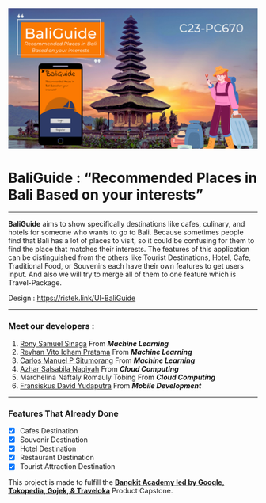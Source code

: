 <img alt="banner koding" src="./profile/BaliGuide.png">

# BaliGuide : “Recommended Places in Bali Based on your interests”
---
**BaliGuide** aims to show specifically destinations like cafes, culinary, and hotels for someone who wants to go to Bali. Because sometimes people find that Bali has a lot of places to visit, so it could be confusing for them to find the place that matches their interests. The features of this application can be distinguished from the others like Tourist Destinations, Hotel, Cafe, Traditional Food, or Souvenirs each have their own features to get users input. And also we will try to merge all of them to one feature which is Travel-Package. 

Design : https://ristek.link/UI-BaliGuide

---
### Meet our developers : 
1. [Rony Samuel Sinaga](https://github.com/ronysamuel29) From _**Machine Learning**_
2. [Reyhan Vito Idham Pratama](https://github.com/reyhanvito) From _**Machine Learning**_
3. [Carlos Manuel P Situmorang](https://github.com/Manuers123) From _**Machine Learning**_
4. [Azhar Salsabila Naqiyah](https://github.com/azharsalsabilaa) From _**Cloud Computing**_
5. Marchelina Naftaly Romauly Tobing From _**Cloud Computing**_
6. [Fransiskus David Yudaputra](https://github.com/CicusAjadah) From _**Mobile Development**_

---
### Features That Already Done

- [x] Cafes Destination
- [x] Souvenir Destination
- [x] Hotel Destination
- [x] Restaurant Destination
- [x] Tourist Attraction Destination

This project is made to fulfill the **[Bangkit Academy led by Google, Tokopedia, Gojek, & Traveloka](https://grow.google/intl/id_id/bangkit/)** Product Capstone.
